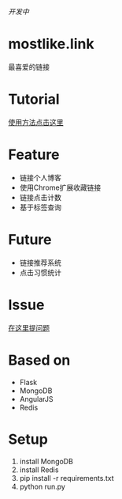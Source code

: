 *开发中*
# mostlike.link

最喜爱的链接

# Tutorial

[使用方法点击这里](https://github.com/everettjf/mostlike.link/blob/master/TUTORIAL.md)

# Feature
- 链接个人博客
- 使用Chrome扩展收藏链接
- 链接点击计数
- 基于标签查询

# Future
- 链接推荐系统
- 点击习惯统计

# Issue

[在这里提问题](https://github.com/everettjf/mostlike.link/issues)

# Based on
- Flask
- MongoDB
- AngularJS
- Redis

# Setup
1. install MongoDB
2. install Redis
3. pip install -r requirements.txt
4. python run.py


